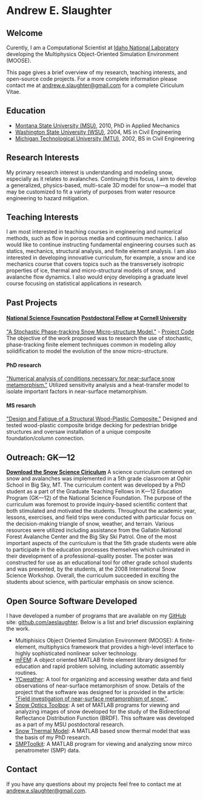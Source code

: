 Andrew E. Slaughter
==============

Welcome
-----------
Curently, I am a Computational Scientist at [Idaho National Laboratory](http://www.inl.gov) developing the Multiphysics Object-Oriented Simulation Environment (MOOSE).

This page gives a brief overview of my research, teaching interests, and open-source code projects. For a more complete information please contact me at andrew.e.slaughter@gmail.com for a complete Ciriculum Vitae.

Education
-----------

* [Montana State University (MSU)](http://www.montana.edu), 2010, PhD in Applied Mechanics
* [Washington State University (WSU)](http://www.wsu.edu), 2004, MS in Civil Engineering
* [Michigan Technological University (MTU)](http://www.mtu.edu), 2002, BS in Civil Engineering

Research Interests
--------------------
My primary research interest is understanding and modeling snow, especially as it relates to avalanches. Continuing this focus, I aim to develop a generalized, physics-based, multi-scale 3D model for snow—a model that may be customized to fit a variety of purposes from water resource engineering to hazard mitigation.

Teaching Interests
--------------------
I am most interested in teaching courses in engineering and numerical methods, such as flow in porous media and continuum mechanics. I also would like to continue instructing fundamental engineering courses such as statics, mechanics, structural analysis, and finite element analysis. I am also interested in developing innovative curriculum, for example, a snow and ice mechanics course that covers topics such as the transversely isotropic properties of ice, thermal and micro-structural models of snow, and avalanche flow dynamics. I also would enjoy developing a graduate level course focusing on statistical applications in research.

Past Projects
--------------
#### [National Science Founcation](http://www.nsf.gov) [Postdoctoral Fellow](www.nsf.gov/funding/pgm_summ.jsp?pims_id=503144) at [Cornell University](http://www.cornell.edu)
["A Stochastic Phase-tracking Snow Micro-structure Model."](www.nsf.gov/awardsearch/showAward.do?AwardNumber=1049501) - [Project Code](http://aeslaughter.github.com/postdoc)
The objective of the work proposed was to research the use of stochastic, phase-tracking finite element techniques common in modeling alloy solidification to model the evolution of the snow micro-structure.

#### PhD research
["Numerical analysis of conditions necessary for near-surface snow metamorphism."](http://etd.lib.montana.edu/etd/view/item.php?id=1097)
Utilized sensitivity analysis and a heat-transfer model to isolate important factors in near-surface metamorphism. 

#### MS resarch
["Design and Fatigue of a Structural Wood-Plastic Composite."](http://www.dissertations.wsu.edu/Thesis/Summer2004/a_slaughter_072704.pdf)
Designed and tested wood-plastic composite bridge decking for pedestrian bridge structures and oversaw installation of a unique composite foundation/column connection.

Outreach: GK—12
-------------------
[**Download the Snow Science Ciriculum**](http://aeslaughter.github.com/docs/snowscience.pdf)
A science curriculum centered on snow and avalanches was implemented in a 5th grade classroom at Ophir School in Big Sky, MT. The curriculum content was developed by a PhD student as a part of the Graduate Teaching Fellows in K—12 Education Program (GK—12) of the National Science Foundation. The purpose of the curriculum was foremost to provide inquiry-based scientific content that both stimulated and motivated the students. Throughout the academic year, lessons, exercises, and field trips were conducted with particular focus on the decision-making triangle of snow, weather, and terrain. Various resources were utilized including assistance from the Gallatin National Forest Avalanche Center and the Big Sky Ski Patrol. One of the most important aspects of the curriculum is that the 5th grade students were able to participate in the education processes themselves which culminated in their development of a professional-quality poster. The poster was constructed for use as an educational tool for other grade school students and was presented, by the students, at the 2008 International Snow Science Workshop. Overall, the curriculum succeeded in exciting the students about science, with particular emphasis on snow science.

Open Source Software Developed
--------------------------------------
I have developed a number of programs that are available on my [GitHub](http://github.com) site: [github.com/aeslaughter](http://github.com/aeslaughter). Below is a list and brief discussion explaining the work.

* Multiphisics Object Oriented Simulation Environment (MOOSE): A finite-element, multiphysics framework that provides a high-level interface to highly sophisticated nonlinear solver technology.
* [mFEM](http://aeslaughter.github.com/mFEM): A object oriented MATLAB finite element library designed for education and rapid problem solving, including automatic assembly routines. 
* [YCweather](http://aeslaughter.github.com/YCweather):  A tool for organizing and accessing weather data and field observations of near-surface metamorphism of snow. Details
of the project that the software was designed for is provided in the article:  ["Field investigation of near-surface metamorphism of snow."](http://www.igsoc.org:8080/journal/57/203/j10J090.pdf).
* [Snow Optics Toolbox](http://github.com/aeslaughter/optics): A set of MATLAB programs for viewing and analyzing images of snow developed for the study of the Bidirectional Reflectance Distribution Function (BRDF). This software was developed as a part of my MSU postdoctoral research.
* [Snow Thermal Model](http://github.com/aeslaughter/thermal): A MATLAB based snow thermal model that was the basis of my PhD research.
* [SMPToolkit](http://github.com/aeslaughter/SMPtoolkit): A MATLAB program for viewing and analyzing snow mirco penatrometer (SMP) data. 

Contact
---------
If you have any questions about my projects feel free to contact me at andrew.e.slaughter@gmail.com.

